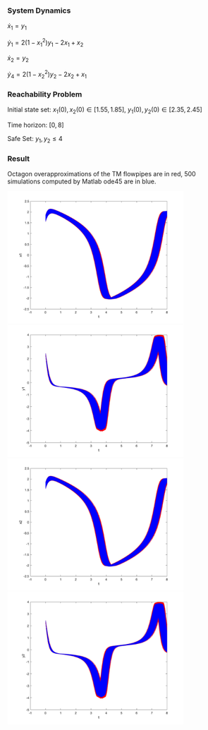 ### System Dynamics

$\dot{x}_1 = y_1$

$\dot{y}_1 = 2 (1 - x_1^2) y_1 - 2 x_1 + x_2$

$\dot{x}_2 = y_2$

$\dot{y}_4 = 2 (1 - x_2^2) y_2 - 2 x_2 + x_1$



### Reachability Problem

Initial state set: $x_1(0),x_2(0) \in {[1.55,1.85]}$, $y_1(0),y_2(0) \in {[2.35,2.45]}$


Time horizon: $[0,8]$


Safe Set: $y_1,y_2\leq 4$



### Result

Octagon overapproximations of the TM flowpipes are in red, 500 simulations computed by Matlab ode45 are in blue.

<img src='../../../images/benchmarks/coupled_vanderpol_t_x1.png' width='400'>

<img src='../../../images/benchmarks/coupled_vanderpol_t_y1.png' width='400'>

<img src='../../../images/benchmarks/coupled_vanderpol_t_x2.png' width='400'>

<img src='../../../images/benchmarks/coupled_vanderpol_t_y2.png' width='400'>
